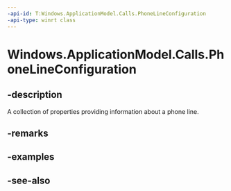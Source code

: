 ----api-id: T:Windows.ApplicationModel.Calls.PhoneLineConfiguration
-api-type: winrt class
---<!-- Class syntax.public class PhoneLineConfiguration : Windows.ApplicationModel.Calls.IPhoneLineConfiguration--># Windows.ApplicationModel.Calls.PhoneLineConfiguration## -descriptionA collection of properties providing information about a phone line.## -remarks## -examples## -see-also